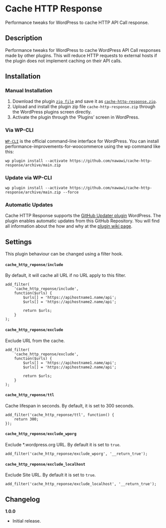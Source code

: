# Cache HTTP Response
Performance tweaks for WordPress to cache HTTP API Call response.

## Description

Performance tweaks for WordPress to cache WordPress API Call responses made by other plugins. This will reduce HTTP requests to external hosts if the plugin does not implement caching on their API calls.

## Installation

### Manual Installation

1. Download the plugin [`zip file`](https://github.com/nawawi/cache-http-response/archive/main.zip) and save it as [`cache-http-response.zip`](https://github.com/nawawi/cache-http-response/archive/main.zip).
1. Upload and install the plugin zip file `cache-http-response.zip` through the WordPress plugins screen directly.
2. Activate the plugin through the ‘Plugins’ screen in WordPress.

### Via WP-CLI
[`WP-CLI`](http://wp-cli.org/) is the official command-line interface for WordPress. You can install performance-improvements-for-woocommerce using the wp command like this:

```wp plugin install --activate https://github.com/nawawi/cache-http-response/archive/main.zip```

### Update via WP-CLI
```wp plugin install --activate https://github.com/nawawi/cache-http-response/archive/main.zip --force```

### Automatic Updates
Cache HTTP Response supports the [GitHub Updater plugin](https://github.com/afragen/github-updater) WordPress. The plugin enables automatic updates from this GitHub Repository. You will find all information about the how and why at the [plugin wiki page](https://github.com/afragen/github-updater/wiki).

## Settings

This plugin behaviour can be changed using a filter hook.

#### `cache_http_reponse/include`  
By default, it will cache all URL if no URL apply to this filter.

```
add_filter(
    'cache_http_reponse/include',
    function($urls) {
        $urls[] = 'https://apihostname1.name/api';
        $urls[] = 'https://apihostname2.name/api';

        return $urls;
    }
);
```

#### `cache_http_reponse/exclude`  
Exclude URL from the cache.

```
add_filter(
    'cache_http_reponse/exclude',
    function($urls) {
        $urls[] = 'https://apihostname1.name/api';
        $urls[] = 'https://apihostname2.name/api';

        return $urls;
    }
);
```

#### `cache_http_reponse/ttl`  
Cache lifespan in seconds. By default, it is set to 300 seconds.

```
add_filter('cache_http_reponse/ttl', function() {
    return 300;
});
```

#### `cache_http_reponse/exclude_wporg`  
Exclude *.wordpress.org URL. By default it is set to `true`.

```
add_filter('cache_http_reponse/exclude_wporg', '__return_true');
```

#### `cache_http_reponse/exclude_localhost`  
Exclude Site URL. By default it is set to `true`.

```
add_filter('cache_http_reponse/exclude_localhost', '__return_true');
```

## Changelog

**1.0.0**
* Initial release.

